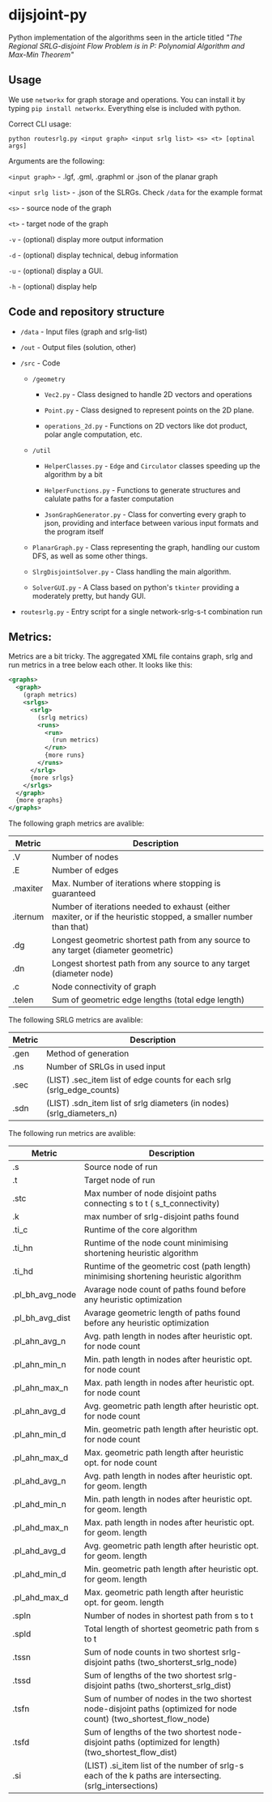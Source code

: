 # dijsjoint-py

Python implementation of the algorithms seen in the article titled *"The Regional SRLG-disjoint Flow Problem is in P: Polynomial Algorithm and Max-Min Theorem"*

## Usage

We use `networkx` for graph storage and operations. You can install it by typing `pip install networkx`. Everything else is included with python.

Correct CLI usage: 

`python routesrlg.py <input graph> <input srlg list> <s> <t> [optinal args]`

Arguments are the following: 

`<input graph>` - .lgf, .gml, .graphml or .json of the planar graph

`<input srlg list>` - .json of the SLRGs. Check `/data` for the example format

`<s>` - source node of the graph

`<t>` - target node of the graph

`-v` - (optional) display more output information

`-d` - (optional) display technical, debug information

`-u` - (optional) display a GUI. 

`-h` - (optional) display help

## Code and repository structure

- `/data` - Input files (graph and srlg-list)

- `/out` - Output files (solution, other)

- `/src` - Code 

  - `/geometry`

    - `Vec2.py` - Class designed to handle 2D vectors and operations

    - `Point.py` - Class designed to represent points on the 2D plane.

    - `operations_2d.py` - Functions on 2D vectors like dot product, polar angle computation, etc.

  - `/util`

    - `HelperClasses.py` - `Edge` and `Circulator` classes speeding up the algorithm by a bit 

    - `HelperFunctions.py` - Functions to generate structures and calulate paths for a faster computation

    - `JsonGraphGenerator.py` - Class for converting every graph to json, providing and interface between various input formats and the program itself
  
  - `PlanarGraph.py` - Class representing the graph, handling our custom DFS, as well as some other things.

  - `SlrgDisjointSolver.py` - Class handling the main algorithm.

  - `SolverGUI.py` - A Class based on python's `tkinter` providing a moderately pretty, but handy GUI.

- `routesrlg.py` - Entry script for a single network-srlg-s-t combination run


## Metrics:

Metrics are a bit tricky. The aggregated XML file contains graph, srlg and run metrics in a tree below each other. It looks like this: 

```xml
<graphs>
  <graph>
    (graph metrics)
    <srlgs>
      <srlg>
        (srlg metrics)
        <runs>
          <run>
            (run metrics)
          </run>
          {more runs}
        </runs>
      </srlg>
      {more srlgs}
    </srlgs>
  </graph>
  {more graphs}
</graphs>
```

The following graph metrics are avalible:

| Metric | Description |
|--------|-------------|
| .V | Number of nodes |
| .E | Number of edges |
| .maxiter | Max. Number of iterations where stopping is guaranteed|
| .iternum | Number of iterations needed to exhaust (either maxiter, or  if the heuristic stopped, a smaller number than that) |
| .dg | Longest geometric shortest path from any source to any target (diameter geometric) |
| .dn | Longest shortest path from any source to any target (diameter node) |
| .c | Node connectivity of graph |
| .telen | Sum of geometric edge lengths (total edge length) |

The following SRLG metrics are avalible:

| Metric | Description |
|--------|-------------|
| .gen | Method of generation |
| .ns | Number of SRLGs in used input |
| .sec | (LIST) .sec_item list of edge counts for each srlg (srlg_edge_counts) |
| .sdn | (LIST) .sdn_item list of srlg diameters (in nodes) (srlg_diameters_n) |

The following run metrics are avalible:

| Metric | Description |
|--------|-------------|
| .s | Source node of run |
| .t | Target node of run |
| .stc | Max number of node disjoint paths connecting s to t ( s_t_connectivity) |
| .k | max number of srlg-disjoint paths found |
| .ti_c | Runtime of the core algorithm |
| .ti_hn | Runtime of the node count minimising shortening heuristic algorithm |
| .ti_hd | Runtime of the geometric cost (path length) minimising shortening heuristic algorithm  |
| .pl_bh_avg_node | Avarage node count of paths found before any heuristic optimization |
| .pl_bh_avg_dist | Avarage geometric length of paths found before any heuristic optimization |
| .pl_ahn_avg_n | Avg. path length in nodes after heuristic opt. for node count |
| .pl_ahn_min_n | Min. path length in nodes after heuristic opt. for node count |
| .pl_ahn_max_n | Max. path length in nodes after heuristic opt. for node count |
| .pl_ahn_avg_d | Avg. geometric path length after heuristic opt. for node count |
| .pl_ahn_min_d | Min. geometric path length after heuristic opt. for node count |
| .pl_ahn_max_d | Max. geometric path length after heuristic opt. for node count |
| .pl_ahd_avg_n | Avg. path length in nodes after heuristic opt. for geom. length |
| .pl_ahd_min_n | Min. path length in nodes after heuristic opt. for geom. length |
| .pl_ahd_max_n | Max. path length in nodes after heuristic opt. for geom. length |
| .pl_ahd_avg_d | Avg. geometric path length after heuristic opt. for geom. length |
| .pl_ahd_min_d | Min. geometric path length after heuristic opt. for geom. length |
| .pl_ahd_max_d | Max. geometric path length after heuristic opt. for geom. length |
| .spln | Number of nodes in shortest path  from s to t|
| .spld | Total length of shortest geometric path from s to t|
| .tssn | Sum of node counts in two shortest srlg-disjoint paths (two_shorterst_srlg_node) |
| .tssd | Sum of lengths of the two shortest srlg-disjoint paths (two_shorterst_srlg_dist) |
| .tsfn | Sum of number of nodes in the two shortest node-disjoint paths (optimized for node count) (two_shortest_flow_node) |
| .tsfd | Sum of lengths of the two shortest node-disjoint paths (optimized for length) (two_shortest_flow_dist) |
| .si | (LIST) .si_item list of the number of srlg-s each of the k paths are intersecting. (srlg_intersections) |
